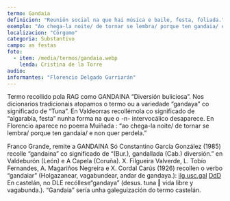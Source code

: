```yaml
---
termo: Gandaia
definicion: "Reunión social na que hai música e baile, festa, foliada."
exemplo: "Ao chega-la noite/ de tornar se lembra/ porque ten gandaia/ e non quer perdela."
localizacion: "Córgomo"
categoria: Substantivo
campo: as festas
foto:
  - item: /media/termos/gandaia.webp
    lenda: Cristina de la Torre
audio:
informantes: "Florencio Delgado Gurriarán"
---
```


Termo recollido pola RAG como GANDAINA “Diversión buliciosa”. Nos dicionarios tradicionais atopamos o termo ou a variedade “gandaya” co significado de “Tuna”. En Valdeorras recollémola co significado de “algarabía, festa” nunha forma na que o -n- intervocálico desaparece.
En Florencio aparece no poema Muiñada : “ao chega-la noite/ de tornar se lembra/ porque ten gandaia/ e non quer perdela.”

Franco Grande, remite a GANDAINA
Só Constantino García González (1985) recolle “gandaina” co significado de “(Bur.), gandallada (Cab.) diversión.” en Valdeburón (León) e A Capela (Coruña).
X. Filgueira Valverde, L. Tobío Fernandes, A. Magariños Negreira e X. Cordal Carús (1926) recollen o verbo “gandaiar” (Holgazanear, vagabundear, andar de gandaya.): [ilg.usc.gal](https://ilg.usc.gal/ddd/ddd_pescuda.php?lang=gl&pescuda=gandaiar&tipo_busca=lema8)
[DdD](https://ilg.usc.gal/ddd/ddd_pescuda.php?lang=gl&pescuda=gandaia&tipo_busca=lema)
En castelán, no DLE recóllese“gandaya” (desus. tuna ‖ vida libre y vagabunda.). “Gandaia” sería unha galeguización do termo castelán.
